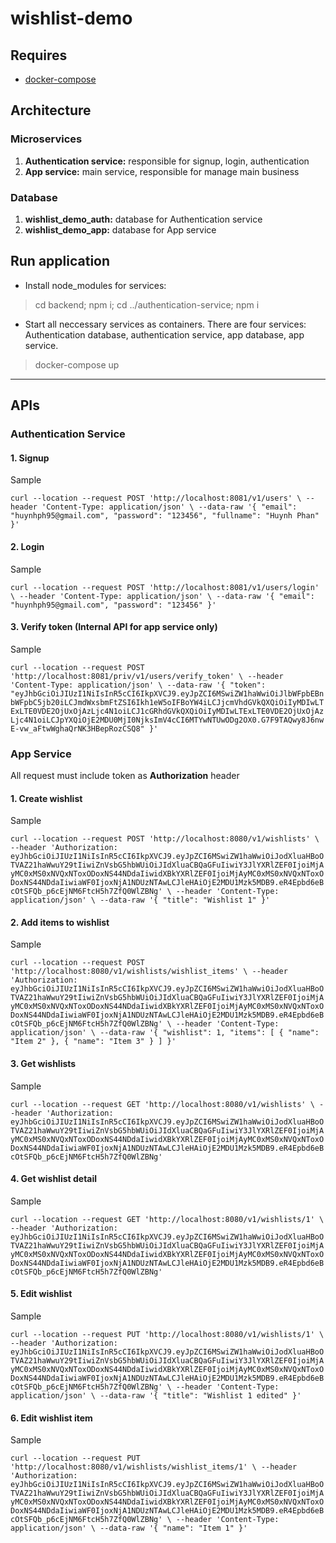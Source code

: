 # wishlist-demo
## Requires
* [docker-compose](https://docs.docker.com/compose/install/)
## Architecture
### Microservices
1. **Authentication service:** responsible for signup, login, authentication
2. **App service:** main service, responsible for manage main business
### Database
1. **wishlist_demo_auth:** database for Authentication service
2. **wishlist_demo_app:** database for App service
## Run application
* Install node_modules for services:
> cd backend; npm i; cd ../authentication-service; npm i
* Start all neccessary services as containers. There are four services: Authentication database, authentication service, app database, app service.
> docker-compose up
***
## APIs
### Authentication Service
#### **1. Signup**
Sample

`curl --location --request POST 'http://localhost:8081/v1/users' \
--header 'Content-Type: application/json' \
--data-raw '{
    "email": "huynhph95@gmail.com",
    "password": "123456",
    "fullname": "Huynh Phan"
}'`
#### **2. Login**
Sample

`curl --location --request POST 'http://localhost:8081/v1/users/login' \
--header 'Content-Type: application/json' \
--data-raw '{
    "email": "huynhph95@gmail.com",
    "password": "123456"
}'`
#### **3. Verify token** (Internal API for app service only)
Sample

`curl --location --request POST 'http://localhost:8081/priv/v1/users/verify_token' \
--header 'Content-Type: application/json' \
--data-raw '{
    "token": "eyJhbGciOiJIUzI1NiIsInR5cCI6IkpXVCJ9.eyJpZCI6MSwiZW1haWwiOiJlbWFpbEBnbWFpbC5jb20iLCJmdWxsbmFtZSI6Ikh1eW5oIFBoYW4iLCJjcmVhdGVkQXQiOiIyMDIwLTExLTE0VDE2OjUxOjAzLjc4N1oiLCJ1cGRhdGVkQXQiOiIyMDIwLTExLTE0VDE2OjUxOjAzLjc4N1oiLCJpYXQiOjE2MDU0MjI0NjksImV4cCI6MTYwNTUwODg2OX0.G7F9TAQwy8J6nwE-vw_aFtwWghaQrNK3HBepRozCSQ8"
}'`
### App Service
All request must include token as **Authorization** header
#### **1. Create wishlist**
Sample

`curl --location --request POST 'http://localhost:8080/v1/wishlists' \
--header 'Authorization: eyJhbGciOiJIUzI1NiIsInR5cCI6IkpXVCJ9.eyJpZCI6MSwiZW1haWwiOiJodXluaHBoOTVAZ21haWwuY29tIiwiZnVsbG5hbWUiOiJIdXluaCBQaGFuIiwiY3JlYXRlZEF0IjoiMjAyMC0xMS0xNVQxNToxODoxNS44NDdaIiwidXBkYXRlZEF0IjoiMjAyMC0xMS0xNVQxNToxODoxNS44NDdaIiwiaWF0IjoxNjA1NDUzNTAwLCJleHAiOjE2MDU1Mzk5MDB9.eR4Epbd6eBcOtSFQb_p6cEjNM6FtcH5h7ZfQ0WlZBNg' \
--header 'Content-Type: application/json' \
--data-raw '{
    "title": "Wishlist 1"
}'`
#### **2. Add items to wishlist**
Sample

`curl --location --request POST 'http://localhost:8080/v1/wishlists/wishlist_items' \
--header 'Authorization: eyJhbGciOiJIUzI1NiIsInR5cCI6IkpXVCJ9.eyJpZCI6MSwiZW1haWwiOiJodXluaHBoOTVAZ21haWwuY29tIiwiZnVsbG5hbWUiOiJIdXluaCBQaGFuIiwiY3JlYXRlZEF0IjoiMjAyMC0xMS0xNVQxNToxODoxNS44NDdaIiwidXBkYXRlZEF0IjoiMjAyMC0xMS0xNVQxNToxODoxNS44NDdaIiwiaWF0IjoxNjA1NDUzNTAwLCJleHAiOjE2MDU1Mzk5MDB9.eR4Epbd6eBcOtSFQb_p6cEjNM6FtcH5h7ZfQ0WlZBNg' \
--header 'Content-Type: application/json' \
--data-raw '{
    "wishlist": 1,
    "items": [
        {
            "name": "Item 2"
        },
        {
            "name": "Item 3"
        }
    ]
}'`
#### **3. Get wishlists**
Sample

`curl --location --request GET 'http://localhost:8080/v1/wishlists' \
--header 'Authorization: eyJhbGciOiJIUzI1NiIsInR5cCI6IkpXVCJ9.eyJpZCI6MSwiZW1haWwiOiJodXluaHBoOTVAZ21haWwuY29tIiwiZnVsbG5hbWUiOiJIdXluaCBQaGFuIiwiY3JlYXRlZEF0IjoiMjAyMC0xMS0xNVQxNToxODoxNS44NDdaIiwidXBkYXRlZEF0IjoiMjAyMC0xMS0xNVQxNToxODoxNS44NDdaIiwiaWF0IjoxNjA1NDUzNTAwLCJleHAiOjE2MDU1Mzk5MDB9.eR4Epbd6eBcOtSFQb_p6cEjNM6FtcH5h7ZfQ0WlZBNg'`
#### **4. Get wishlist detail**
Sample

`curl --location --request GET 'http://localhost:8080/v1/wishlists/1' \
--header 'Authorization: eyJhbGciOiJIUzI1NiIsInR5cCI6IkpXVCJ9.eyJpZCI6MSwiZW1haWwiOiJodXluaHBoOTVAZ21haWwuY29tIiwiZnVsbG5hbWUiOiJIdXluaCBQaGFuIiwiY3JlYXRlZEF0IjoiMjAyMC0xMS0xNVQxNToxODoxNS44NDdaIiwidXBkYXRlZEF0IjoiMjAyMC0xMS0xNVQxNToxODoxNS44NDdaIiwiaWF0IjoxNjA1NDUzNTAwLCJleHAiOjE2MDU1Mzk5MDB9.eR4Epbd6eBcOtSFQb_p6cEjNM6FtcH5h7ZfQ0WlZBNg'`
#### **5. Edit wishlist**
Sample

`curl --location --request PUT 'http://localhost:8080/v1/wishlists/1' \
--header 'Authorization: eyJhbGciOiJIUzI1NiIsInR5cCI6IkpXVCJ9.eyJpZCI6MSwiZW1haWwiOiJodXluaHBoOTVAZ21haWwuY29tIiwiZnVsbG5hbWUiOiJIdXluaCBQaGFuIiwiY3JlYXRlZEF0IjoiMjAyMC0xMS0xNVQxNToxODoxNS44NDdaIiwidXBkYXRlZEF0IjoiMjAyMC0xMS0xNVQxNToxODoxNS44NDdaIiwiaWF0IjoxNjA1NDUzNTAwLCJleHAiOjE2MDU1Mzk5MDB9.eR4Epbd6eBcOtSFQb_p6cEjNM6FtcH5h7ZfQ0WlZBNg' \
--header 'Content-Type: application/json' \
--data-raw '{
    "title": "Wishlist 1 edited"
}'`
#### **6. Edit wishlist item**
Sample

`curl --location --request PUT 'http://localhost:8080/v1/wishlists/wishlist_items/1' \
--header 'Authorization: eyJhbGciOiJIUzI1NiIsInR5cCI6IkpXVCJ9.eyJpZCI6MSwiZW1haWwiOiJodXluaHBoOTVAZ21haWwuY29tIiwiZnVsbG5hbWUiOiJIdXluaCBQaGFuIiwiY3JlYXRlZEF0IjoiMjAyMC0xMS0xNVQxNToxODoxNS44NDdaIiwidXBkYXRlZEF0IjoiMjAyMC0xMS0xNVQxNToxODoxNS44NDdaIiwiaWF0IjoxNjA1NDUzNTAwLCJleHAiOjE2MDU1Mzk5MDB9.eR4Epbd6eBcOtSFQb_p6cEjNM6FtcH5h7ZfQ0WlZBNg' \
--header 'Content-Type: application/json' \
--data-raw '{
    "name": "Item 1"
}'`

